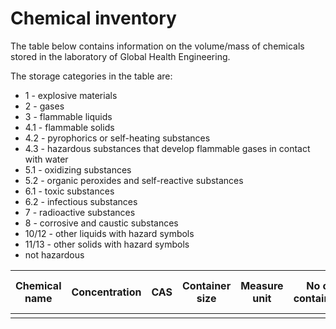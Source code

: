 # Chemical inventory

The table below contains information on the volume/mass of chemicals stored in the laboratory of Global Health Engineering.

The storage categories in the table are:
- 1 - explosive materials
- 2 - gases
- 3 - flammable liquids
- 4.1 - flammable solids
- 4.2 - pyrophorics or self-heating substances
- 4.3 - hazardous substances that develop flammable gases in contact with water
- 5.1 - oxidizing substances
- 5.2 - organic peroxides and self-reactive substances
- 6.1 - toxic substances
- 6.2 - infectious substances
- 7 - radioactive substances
- 8 - corrosive and caustic substances
- 10/12 - other liquids with hazard symbols
- 11/13 - other solids with hazard symbols
- not hazardous

| Chemical name | Concentration | CAS | Container size | Measure unit | No of containers | Total quantity | Storage temperature | Storage location | Storage category | CMR substance | Narcotic or explosive |
| ------------- | ------------- | --- | -------------- | ------------ | ---------------- | -------------- | ------------------- | ---------------- | ---------------- | ------------- | --------------------- |
|               |               |     |                |              |                  |                |                     |                  |                  |               |                       |